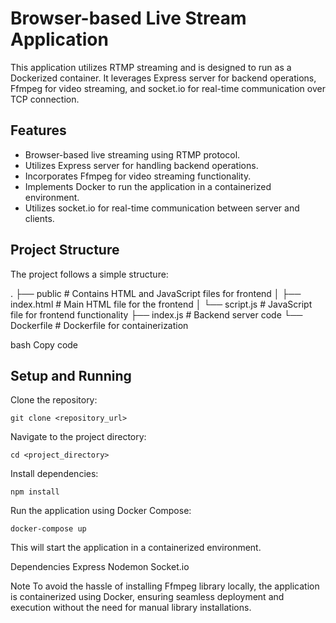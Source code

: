 # Browser-based Live Stream Application

This application utilizes RTMP streaming and is designed to run as a Dockerized container. It leverages Express server for backend operations, Ffmpeg for video streaming, and socket.io for real-time communication over TCP connection.

## Features

- Browser-based live streaming using RTMP protocol.
- Utilizes Express server for handling backend operations.
- Incorporates Ffmpeg for video streaming functionality.
- Implements Docker to run the application in a containerized environment.
- Utilizes socket.io for real-time communication between server and clients.

## Project Structure

The project follows a simple structure:

.
├── public # Contains HTML and JavaScript files for frontend
│ ├── index.html # Main HTML file for the frontend
│ └── script.js # JavaScript file for frontend functionality
├── index.js # Backend server code
└── Dockerfile # Dockerfile for containerization

bash
Copy code

## Setup and Running

Clone the repository:
```
git clone <repository_url>
```

Navigate to the project directory:
```
cd <project_directory>
```

Install dependencies:
```
npm install
```

Run the application using Docker Compose:
```
docker-compose up
```

This will start the application in a containerized environment.

Dependencies
Express
Nodemon
Socket.io

Note
To avoid the hassle of installing Ffmpeg library locally, the application is containerized using Docker, ensuring seamless deployment and execution without the need for manual library installations.
